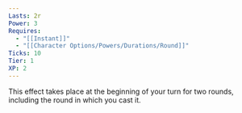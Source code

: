 ```yaml
---
Lasts: 2r
Power: 3
Requires:
  - "[[Instant]]"
  - "[[Character Options/Powers/Durations/Round]]"
Ticks: 10
Tier: 1
XP: 2
---
```


This effect takes place at the beginning of your turn for two rounds, including the round in which you cast it.